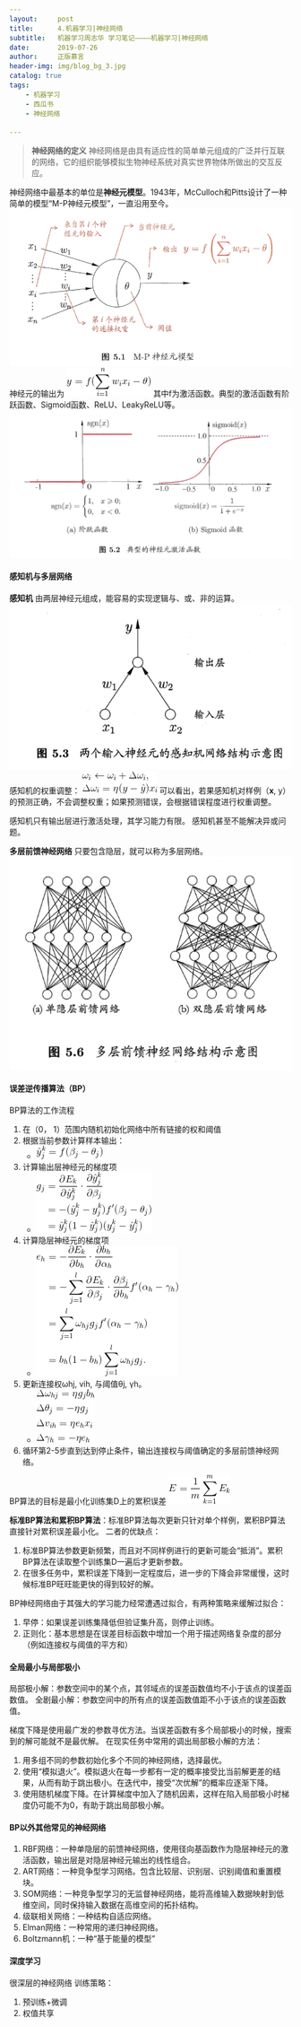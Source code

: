```yaml
---
layout:     post
title:      4.机器学习|神经网络
subtitle:   机器学习周志华 学习笔记————机器学习|神经网络
date:       2019-07-26
author:     正版慕言
header-img: img/blog_bg_3.jpg
catalog: true
tags:
    - 机器学习
    - 西瓜书
    - 神经网络

---
```


> **神经网络的定义** 神经网络是由具有适应性的简单单元组成的广泛并行互联的网络，它的组织能够模拟生物神经系统对真实世界物体所做出的交互反应。

神经网络中最基本的单位是**神经元模型**。1943年，McCulloch和Pitts设计了一种简单的模型“M-P神经元模型”，一直沿用至今。
![西瓜书-5.M-P神经元模型](/img/西瓜书-5.M-P神经元模型.png)
神经元的输出为
![西瓜书-5.M-P神经元的输出](/img/西瓜书-5.M-P神经元的输出.gif)
其中f为激活函数。典型的激活函数有阶跃函数、Sigmoid函数、ReLU、LeakyReLU等。
![西瓜书-5.典型激活函数.png](/img/西瓜书-5.典型激活函数.png)

#### 感知机与多层网络
**感知机** 由两层神经元组成，能容易的实现逻辑与、或、非的运算。
![西瓜书-5.两个输入神经元的感知机.png](/img/西瓜书-5.两个输入神经元的感知机.png)
感知机的权重调整：
![西瓜书-5.感知机权重调整.gif](/img/西瓜书-5.感知机权重调整.gif)
可以看出，若果感知机对样例（**x**, y）的预测正确，不会调整权重；如果预测错误，会根据错误程度进行权重调整。

感知机只有输出层进行激活处理，其学习能力有限。
感知机甚至不能解决异或问题。

**多层前馈神经网络** 只要包含隐层，就可以称为多层网络。![西瓜书-5.多层前馈神经网络.png](/img/西瓜书-5.多层前馈神经网络.png)

#### 误差逆传播算法（BP）
BP算法的工作流程

1. 在（0， 1）范围内随机初始化网络中所有链接的权和阈值
2. 根据当前参数计算样本输出：
    * ![西瓜书-5.BP输出.gif](/img/西瓜书-5.BP输出.gif)
3. 计算输出层神经元的梯度项
    * ![西瓜书-5.BP输出神经元的梯度项.gif](/img/西瓜书-5.BP输出神经元的梯度项.gif)
4. 计算隐层神经元的梯度项
    * ![西瓜书-5.BP隐层神经元的梯度项.gif](/img/西瓜书-5.BP隐层神经元的梯度项.gif)
5. 更新连接权ωhj, vih, 与阈值θj, γh。
    * ![西瓜书-5.连接权与阈值更新.gif](/img/西瓜书-5.连接权与阈值更新.gif)
6. 循环第2-5步直到达到停止条件，输出连接权与阈值确定的多层前馈神经网络。

BP算法的目标是最小化训练集D上的累积误差
![西瓜书-5.累积误差.gif](/img/西瓜书-5.累积误差.gif)

**标准BP算法和累积BP算法**：标准BP算法每次更新只针对单个样例，累积BP算法直接针对累积误差最小化。
二者的优缺点：
1. 标准BP算法参数更新频繁，而且对不同样例进行的更新可能会“抵消”。累积BP算法在读取整个训练集D一遍后才更新参数。
2. 在很多任务中，累积误差下降到一定程度后，进一步的下降会非常缓慢，这时候标准BP旺旺能更快的得到较好的解。

BP神经网络由于其强大的学习能力经常遭遇过拟合，有两种策略来缓解过拟合：
1. 早停：如果误差训练集降低但验证集升高，则停止训练。
2. 正则化：基本思想是在误差目标函数中增加一个用于描述网络复杂度的部分（例如连接权与阈值的平方和）

#### 全局最小与局部极小
局部极小解：参数空间中的某个点，其邻域点的误差函数值均不小于该点的误差函数值。
全剧最小解：参数空间中的所有点的误差函数值距不小于该点的误差函数值。

梯度下降是使用最广发的参数寻优方法。当误差函数有多个局部极小的时候，搜索到的解可能就不是最优解。
在现实任务中常用的调出局部极小解的方法：
1. 用多组不同的参数初始化多个不同的神经网络，选择最优。
2. 使用“模拟退火”。模拟退火在每一步都有一定的概率接受比当前解更差的结果，从而有助于跳出极小。在迭代中，接受“次优解”的概率应逐渐下降。
3. 使用随机梯度下降。在计算梯度中加入了随机因素，这样在陷入局部极小时梯度仍可能不为0，有助于跳出局部极小解。

#### BP以外其他常见的神经网络
1. RBF网络：一种单隐层的前馈神经网络，使用径向基函数作为隐层神经元的激活函数，输出层是对隐层神经元输出的线性组合。
2. ART网络：一种竞争型学习网络。包含比较层、识别层、识别阈值和重置模块。
3. SOM网络：一种竞争型学习的无监督神经网络，能将高维输入数据映射到低维空间，同时保持输入数据在高维空间的拓扑结构。
4. 级联相关网络：一种结构自适应网络。
5. Elman网络：一种常用的递归神经网络。
6. Boltzmann机：一种“基于能量的模型”

#### 深度学习
很深层的神经网络
训练策略：
1. 预训练+微调
2. 权值共享